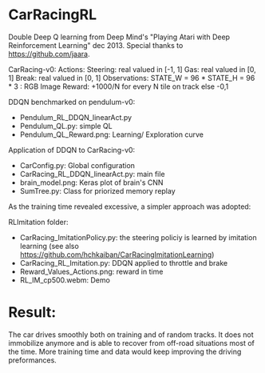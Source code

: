 # CarRacingRL
Double Deep Q learning from Deep Mind's "Playing Atari with Deep Reinforcement Learning" dec 2013.
Special thanks to https://github.com/jaara.

CarRacing-v0:
Actions: Steering: real valued in [-1, 1] Gas: real valued in [0, 1] Break: real valued in [0, 1]
Observations: STATE_W = 96 * STATE_H = 96 * 3 : RGB Image
Reward: +1000/N for every N tile on track else -0,1

DDQN benchmarked on pendulum-v0: 
- Pendulum_RL_DDQN_linearAct.py
- Pendulum_QL.py: simple QL
- Pendulum_QL_Reward.png: Learning/ Exploration curve

Application of DDQN to CarRacing-v0:
- CarConfig.py: Global configuration 
- CarRacing_RL_DDQN_linearAct.py: main file
- brain_model.png: Keras plot of brain's CNN
- SumTree.py: Class for priorized memory replay

As the training time revealed excessive, a simpler approach was adopted:

RLImitation folder:
- CarRacing_ImitationPolicy.py: the steering policiy is learned by imitation learning (see also https://github.com/hchkaiban/CarRacingImitationLearning)
- CarRacing_RL_Imitation.py: DDQN applied to throttle and brake 
- Reward_Values_Actions.png: reward in time
- RL_IM_cp500.webm: Demo 

# Result:

The car drives smoothly both on training and of random tracks. It does not immobilize anymore and is able to recover from off-road situations most of the time. More training time and data would keep improving the driving preformances. 
